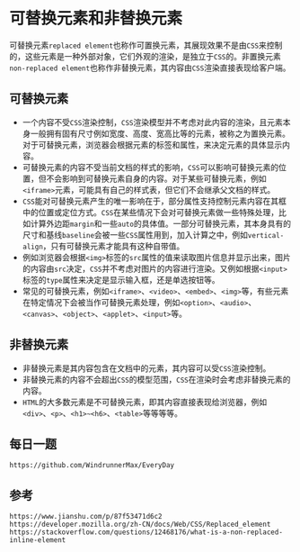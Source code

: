 # 可替换元素和非替换元素
可替换元素`replaced element`也称作可置换元素，其展现效果不是由`CSS`来控制的，这些元素是一种外部对象，它们外观的渲染，是独立于`CSS`的。非置换元素`non-replaced element`也称作非替换元素，其内容由`CSS`渲染直接表现给客户端。

## 可替换元素
* 一个内容不受`CSS`渲染控制，`CSS`渲染模型并不考虑对此内容的渲染，且元素本身一般拥有固有尺寸例如宽度、高度、宽高比等的元素，被称之为置换元素。对于可替换元素，浏览器会根据元素的标签和属性，来决定元素的具体显示内容。  
* 可替换元素的内容不受当前文档的样式的影响，`CSS`可以影响可替换元素的位置，但不会影响到可替换元素自身的内容。对于某些可替换元素，例如`<iframe>`元素，可能具有自己的样式表，但它们不会继承父文档的样式。  
* `CSS`能对可替换元素产生的唯一影响在于，部分属性支持控制元素内容在其框中的位置或定位方式。`CSS`在某些情况下会对可替换元素做一些特殊处理，比如计算外边距`margin`和一些`auto`的具体值。一部分可替换元素，其本身具有的尺寸和基线`baseline`会被一些`CSS`属性用到，加入计算之中，例如`vertical-align`，只有可替换元素才能具有这种自带值。
* 例如浏览器会根据`<img>`标签的`src`属性的值来读取图片信息并显示出来，图片的内容由`src`决定，`CSS`并不考虑对图片的内容进行渲染。又例如根据`<input>`标签的`type`属性来决定是显示输入框，还是单选按钮等。
* 常见的可替换元素，例如`<iframe>`、`<video>`、`<embed>`、`<img>`等，有些元素在特定情况下会被当作可替换元素处理，例如`<option>`、`<audio>`、`<canvas>`、`<object>`、`<applet>`、`<input>`等。


## 非替换元素
* 非替换元素是其内容包含在文档中的元素，其内容可以受`CSS`渲染控制。
* 非替换元素的内容不会超出`CSS`的模型范围，`CSS`在渲染时会考虑非替换元素的内容。
* `HTML`的大多数元素是不可替换元素，即其内容直接表现给浏览器，例如`<div>`、`<p>`、`<h1>~<h6>`、`<table>`等等等等。


## 每日一题

```
https://github.com/WindrunnerMax/EveryDay
```

## 参考

```
https://www.jianshu.com/p/87f53471d6c2
https://developer.mozilla.org/zh-CN/docs/Web/CSS/Replaced_element
https://stackoverflow.com/questions/12468176/what-is-a-non-replaced-inline-element
```
